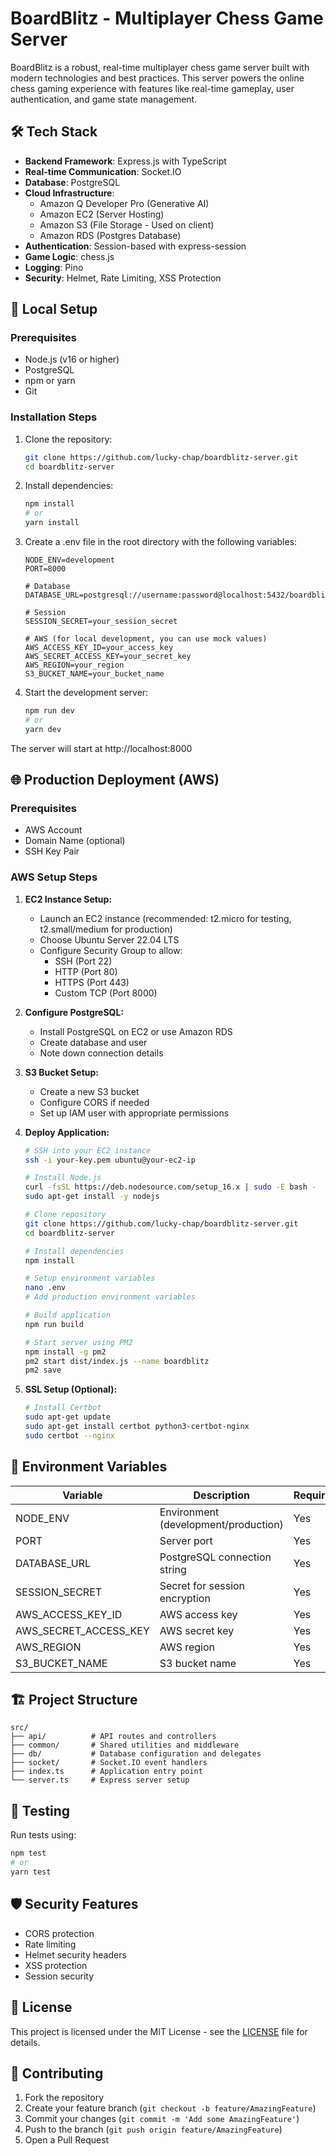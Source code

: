 # BoardBlitz - Multiplayer Chess Game Server

BoardBlitz is a robust, real-time multiplayer chess game server built with modern technologies and best practices. This server powers the online chess gaming experience with features like real-time gameplay, user authentication, and game state management.

## 🛠 Tech Stack

- **Backend Framework**: Express.js with TypeScript
- **Real-time Communication**: Socket.IO
- **Database**: PostgreSQL
- **Cloud Infrastructure**: 
  - Amazon Q Developer Pro (Generative AI)
  - Amazon EC2 (Server Hosting)
  - Amazon S3 (File Storage - Used on client)
  - Amazon RDS (Postgres Database)
- **Authentication**: Session-based with express-session
- **Game Logic**: chess.js
- **Logging**: Pino
- **Security**: Helmet, Rate Limiting, XSS Protection

## 🚀 Local Setup

### Prerequisites

- Node.js (v16 or higher)
- PostgreSQL
- npm or yarn
- Git

### Installation Steps

1. Clone the repository:
   ```bash
   git clone https://github.com/lucky-chap/boardblitz-server.git
   cd boardblitz-server
   ```

2. Install dependencies:
   ```bash
   npm install
   # or
   yarn install
   ```

3. Create a .env file in the root directory with the following variables:
   ```env
   NODE_ENV=development
   PORT=8000
   
   # Database
   DATABASE_URL=postgresql://username:password@localhost:5432/boardblitz
   
   # Session
   SESSION_SECRET=your_session_secret
   
   # AWS (for local development, you can use mock values)
   AWS_ACCESS_KEY_ID=your_access_key
   AWS_SECRET_ACCESS_KEY=your_secret_key
   AWS_REGION=your_region
   S3_BUCKET_NAME=your_bucket_name
   ```

4. Start the development server:
   ```bash
   npm run dev
   # or
   yarn dev
   ```

The server will start at http://localhost:8000

## 🌐 Production Deployment (AWS)

### Prerequisites

- AWS Account
- Domain Name (optional)
- SSH Key Pair

### AWS Setup Steps

1. **EC2 Instance Setup:**
   - Launch an EC2 instance (recommended: t2.micro for testing, t2.small/medium for production)
   - Choose Ubuntu Server 22.04 LTS
   - Configure Security Group to allow:
     - SSH (Port 22)
     - HTTP (Port 80)
     - HTTPS (Port 443)
     - Custom TCP (Port 8000)

2. **Configure PostgreSQL:**
   - Install PostgreSQL on EC2 or use Amazon RDS
   - Create database and user
   - Note down connection details

3. **S3 Bucket Setup:**
   - Create a new S3 bucket
   - Configure CORS if needed
   - Set up IAM user with appropriate permissions

4. **Deploy Application:**
   ```bash
   # SSH into your EC2 instance
   ssh -i your-key.pem ubuntu@your-ec2-ip

   # Install Node.js
   curl -fsSL https://deb.nodesource.com/setup_16.x | sudo -E bash -
   sudo apt-get install -y nodejs

   # Clone repository
   git clone https://github.com/lucky-chap/boardblitz-server.git
   cd boardblitz-server

   # Install dependencies
   npm install

   # Setup environment variables
   nano .env
   # Add production environment variables

   # Build application
   npm run build

   # Start server using PM2
   npm install -g pm2
   pm2 start dist/index.js --name boardblitz
   pm2 save
   ```

5. **SSL Setup (Optional):**
   ```bash
   # Install Certbot
   sudo apt-get update
   sudo apt-get install certbot python3-certbot-nginx
   sudo certbot --nginx
   ```

## 📝 Environment Variables

| Variable | Description | Required |
|----------|-------------|----------|
| NODE_ENV | Environment (development/production) | Yes |
| PORT | Server port | Yes |
| DATABASE_URL | PostgreSQL connection string | Yes |
| SESSION_SECRET | Secret for session encryption | Yes |
| AWS_ACCESS_KEY_ID | AWS access key | Yes |
| AWS_SECRET_ACCESS_KEY | AWS secret key | Yes |
| AWS_REGION | AWS region | Yes |
| S3_BUCKET_NAME | S3 bucket name | Yes |

## 🏗 Project Structure

```
src/
├── api/          # API routes and controllers
├── common/       # Shared utilities and middleware
├── db/           # Database configuration and delegates
├── socket/       # Socket.IO event handlers
├── index.ts      # Application entry point
└── server.ts     # Express server setup
```

## 🧪 Testing

Run tests using:
```bash
npm test
# or
yarn test
```

## 🛡 Security Features

- CORS protection
- Rate limiting
- Helmet security headers
- XSS protection
- Session security

## 📄 License

This project is licensed under the MIT License - see the [LICENSE](./LICENSE) file for details.

## 👥 Contributing

1. Fork the repository
2. Create your feature branch (`git checkout -b feature/AmazingFeature`)
3. Commit your changes (`git commit -m 'Add some AmazingFeature'`)
4. Push to the branch (`git push origin feature/AmazingFeature`)
5. Open a Pull Request
